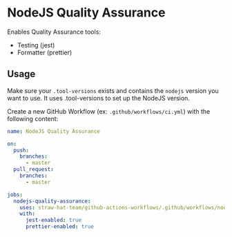 # NodeJS Quality Assurance

Enables Quality Assurance tools:

- Testing (jest)
- Formatter (prettier)

## Usage

Make sure your `.tool-versions` exists and contains the `nodejs` version you want to use. It uses .tool-versions to set
up the NodeJS version.

Create a new GitHub Workflow (ex: `.github/workflows/ci.yml`) with the following content:

```yaml
name: NodeJS Quality Assurance

on:
  push:
    branches:
      - master
  pull_request:
    branches:
      - master

jobs:
  nodejs-quality-assurance:
    uses: straw-hat-team/github-actions-workflows/.github/workflows/nodejs-quality-assurance.yml@master
    with:
      jest-enabled: true
      prettier-enabled: true
```
